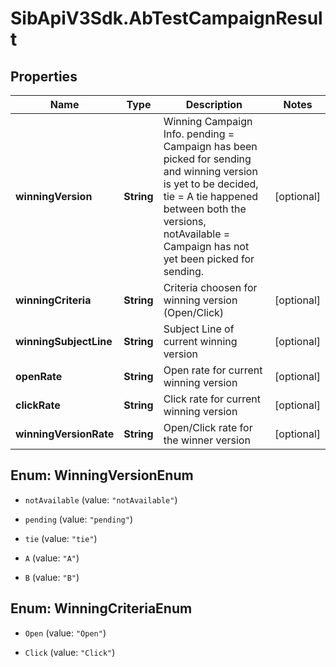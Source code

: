 # SibApiV3Sdk.AbTestCampaignResult

## Properties
Name | Type | Description | Notes
------------ | ------------- | ------------- | -------------
**winningVersion** | **String** | Winning Campaign Info. pending &#x3D; Campaign has been picked for sending and winning version is yet to be decided, tie &#x3D; A tie happened between both the versions, notAvailable &#x3D; Campaign has not yet been picked for sending. | [optional] 
**winningCriteria** | **String** | Criteria choosen for winning version (Open/Click) | [optional] 
**winningSubjectLine** | **String** | Subject Line of current winning version | [optional] 
**openRate** | **String** | Open rate for current winning version | [optional] 
**clickRate** | **String** | Click rate for current winning version | [optional] 
**winningVersionRate** | **String** | Open/Click rate for the winner version | [optional] 


<a name="WinningVersionEnum"></a>
## Enum: WinningVersionEnum


* `notAvailable` (value: `"notAvailable"`)

* `pending` (value: `"pending"`)

* `tie` (value: `"tie"`)

* `A` (value: `"A"`)

* `B` (value: `"B"`)




<a name="WinningCriteriaEnum"></a>
## Enum: WinningCriteriaEnum


* `Open` (value: `"Open"`)

* `Click` (value: `"Click"`)




